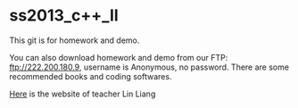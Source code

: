 ss2013_c++_ll
=============

This git is for homework and demo.

You can also download homework and demo from our FTP: ftp://222.200.180.9, username is Anonymous, no password. There are some recommended books and coding softwares.


[Here](http://ss.sysu.edu.cn/~ll/) is the website of teacher Lin Liang
